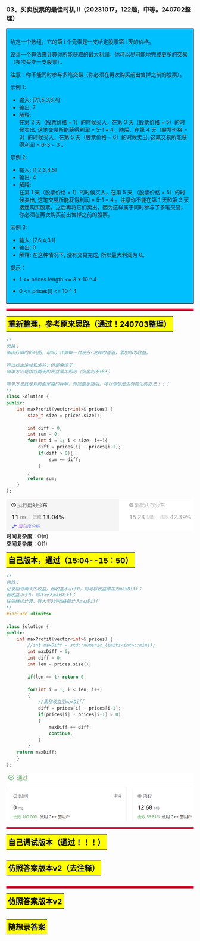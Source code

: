 ### 03、买卖股票的最佳时机 II（20231017，122题，中等。240702整理）
<div style="border: 1px solid black; padding: 10px; background-color: #00BFFF;">

给定一个数组，它的第  i 个元素是一支给定股票第 i 天的价格。

设计一个算法来计算你所能获取的最大利润。你可以尽可能地完成更多的交易（多次买卖一支股票）。

注意：你不能同时参与多笔交易（你必须在再次购买前出售掉之前的股票）。

示例 1:

- 输入: [7,1,5,3,6,4]
- 输出: 7
- 解释:   
  在第 2 天（股票价格 = 1）的时候买入，在第 3 天（股票价格 = 5）的时候卖出, 这笔交易所能获得利润 = 5-1 = 4。随后，在第 4 天（股票价格 = 3）的时候买入，在第 5 天（股票价格 = 6）的时候卖出, 这笔交易所能获得利润 = 6-3 = 3 。

示例 2:

- 输入: [1,2,3,4,5]
- 输出: 4
- 解释:  
  在第 1 天（股票价格 = 1）的时候买入，在第 5 天 （股票价格 = 5）的时候卖出, 这笔交易所能获得利润 = 5-1 = 4 。注意你不能在第 1 天和第 2 天接连购买股票，之后再将它们卖出。因为这样属于同时参与了多笔交易，你必须在再次购买前出售掉之前的股票。

示例  3:

- 输入: [7,6,4,3,1]
- 输出: 0
- 解释: 
  在这种情况下, 没有交易完成, 所以最大利润为 0。

提示：

- 1 <= prices.length <= 3 * 10 ^ 4
- 0 <= prices[i] <= 10 ^ 4

  </p>
</div>

<hr style="border-top: 5px solid #DC143C;">
<table>
  <tr>
    <td bgcolor="Yellow" style="padding: 5px; border: 0px solid black;">
      <span style="font-weight: bold; font-size: 20px;color: black;">
      重新整理，参考原来思路（通过！240703整理）
      </span>
    </td>
  </tr>
</table>

```C++ {.line-numbers}
/*
思路：
画出行情的折线图，可知，计算每一对波谷-波峰的差值，累加即为收益。

可以找出波峰和波谷，但是麻烦了。
简单方法是相邻两天的收益累加即可（负盈利不计入）

简单方法就是对前面思路的拆解，有完整思路后，可以想想是否有简化的办法！！！
*/
class Solution {
public:
    int maxProfit(vector<int>& prices) {
        size_t size = prices.size();

        int diff = 0;
        int sum = 0;
        for(int i = 1; i < size; i++){
            diff = prices[i] - prices[i-1];
            if(diff > 0){
                sum += diff;
            }
        }
        return sum;
    }
};
```
![alt text](image/669735df136f37b1a35f2b06a79f027.png)
**时间复杂度**：O(n)  
**空间复杂度**：O(1)
<table>
  <tr>
    <td bgcolor="Yellow" style="padding: 5px; border: 0px solid black;">
      <span style="font-weight: bold; font-size: 20px;color: black;">
      自己版本，通过（15:04--15：50）
      </span>
    </td>
  </tr>
</table>

```C++ {.line-numbers}
/*
思路：
记录相邻两天的收益，若收益不小于0，则可将收益累加为maxDiff；
若收益小于0，则不计入maxDiff；
往后继续计算，有大于0的收益都计入maxDiff
*/
#include <limits>

class Solution {
public:
    int maxProfit(vector<int>& prices) {
        //int maxDiff = std::numeric_limits<int>::min();
        int maxDiff = 0;
        int diff = 0;
        int len = prices.size();

        if(len == 1) return 0;

        for(int i = 1; i < len; i++)
        {
            //累积收益至maxDiff
            diff = prices[i] - prices[i-1];
            if(prices[i] - prices[i-1] > 0)
            {
                maxDiff += diff;
                continue;
            }
        }
    return maxDiff;
    }
};

```
![Alt text](image/1697529134229.png)
<hr style="border-top: 5px solid #DC143C;">

<table>
  <tr>
    <td bgcolor="Yellow" style="padding: 5px; border: 0px solid black;">
      <span style="font-weight: bold; font-size: 20px;color: black;">
      自己调试版本（通过！！！）
      </span>
    </td>
  </tr>
</table>

```C++ {.line-numbers}


```

<table>
  <tr>
    <td bgcolor="Yellow" style="padding: 5px; border: 0px solid black;">
      <span style="font-weight: bold; font-size: 20px;color: black;">
      仿照答案版本v2（去注释）
      </span>
    </td>
  </tr>
</table>

```C++ {.line-numbers}


```

<hr style="border-top: 5px solid #DC143C;">

<table>
  <tr>
    <td bgcolor="Yellow" style="padding: 5px; border: 0px solid black;">
      <span style="font-weight: bold; font-size: 20px;color: black;">
      仿照答案版本v2
      </span>
    </td>
  </tr>
</table>

```C++ {.line-numbers}


```

<table>
  <tr>
    <td bgcolor="Yellow" style="padding: 5px; border: 0px solid black;">
      <span style="font-weight: bold; font-size: 20px;color: black;">
      随想录答案
      </span>
    </td>
  </tr>
</table>

```C++ {.line-numbers}


```